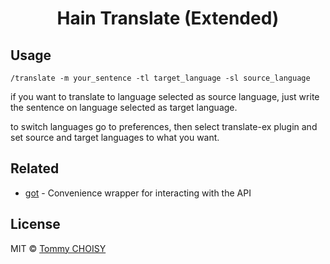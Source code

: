 <h1 align="center">
	Hain Translate (Extended)
</h1>


## Usage

```
/translate -m your_sentence -tl target_language -sl source_language
```

if you want to translate to language selected as source language, just write the sentence on language selected as target language.

to switch languages go to preferences, then select translate-ex plugin and set source and target languages to what you want.


## Related

- [got](https://github.com/sindresorhus/got) - Convenience wrapper for interacting with the API



## License

MIT © [Tommy CHOISY](https://github.com/tchoisy)
